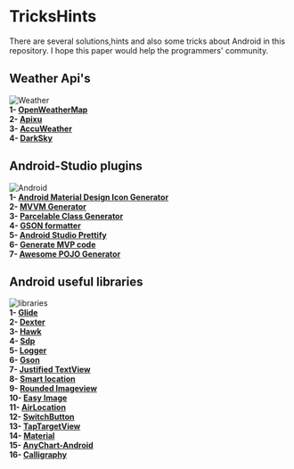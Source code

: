 # TricksHints 
There are several solutions,hints and also some tricks about Android in this repository.
I hope this paper would help the programmers' community. 

## Weather Api's   
![Weather](https://cdn3.iconfinder.com/data/icons/weather-icons-10/128/sun-128.png)  
**1- [OpenWeatherMap](https://openweathermap.org/)**  
**2- [Apixu](https://www.apixu.com/)**  
**3- [AccuWeather](https://www.accuweather.com/)**  
**4- [DarkSky](https://darksky.net/)**  

## Android-Studio plugins  
![Android](https://cdn0.iconfinder.com/data/icons/communication-icons-rounded/110/Android-128.png)  
**1- [Android Material Design Icon Generator](https://github.com/konifar/android-material-design-icon-generator-plugin)**  
**2- [MVVM Generator](https://plugins.jetbrains.com/plugin/9325-mvvm-generator)**  
**3- [Parcelable Class Generator](https://github.com/mcharmas/android-parcelable-intellij-plugin)**   
**4- [GSON formatter](https://github.com/zzz40500/GsonFormat)**  
**5- [Android Studio Prettify](https://github.com/Haehnchen/idea-android-studio-plugin)**  
**6- [Generate MVP code](https://plugins.jetbrains.com/plugin/9784-generate-m-v-p-code)**  
**7- [Awesome POJO Generator](https://github.com/jineshfrancs/AwesomePojoGenerator)**  

## Android useful libraries  
![libraries](https://cdn0.iconfinder.com/data/icons/cosmo-culture/40/books_1-128.png)  
**1- [Glide](https://github.com/bumptech/glide)**  
**2- [Dexter](https://github.com/Karumi/Dexter)**  
**3- [Hawk](https://github.com/orhanobut/hawk)**  
**4- [Sdp](https://github.com/intuit/sdp)**  
**5- [Logger](https://github.com/orhanobut/logger)**  
**6- [Gson](https://github.com/google/gson)**  
**7- [Justified TextView](https://github.com/ufo22940268/android-justifiedtextview)**  
**8- [Smart location](https://github.com/mrmans0n/smart-location-lib)**  
**9- [Rounded Imageview](https://github.com/vinc3m1/RoundedImageView)**  
**10- [Easy Image](https://github.com/jkwiecien/EasyImage)**  
**11- [AirLocation](https://github.com/mumayank/AirLocation)**  
**12- [SwitchButton](https://github.com/KingJA/SwitchButton)**   
**13- [TapTargetView](https://github.com/KeepSafe/TapTargetView)**  
**14- [Material](https://github.com/rey5137/material)**  
**15- [AnyChart-Android](https://github.com/AnyChart/AnyChart-Android)**  
**16- [Calligraphy](https://github.com/chrisjenx/Calligraphy)**  
